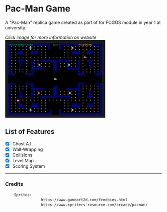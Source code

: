 # Pac-Man Game
A "Pac-Man" replica game created as part of for FOGGS module in year 1 at university.

*Click image for more information on website*<br/>
<a href="https://kyle-robinson.github.io/html/pacman" target="_blank">
        <img src="screenshot.png" alt="Pac-Man Game" border="10" width="60%" />
</a>

## List of Features

- [x] Ghost A.I.
- [x] Wall-Wrapping
- [x] Collisions
- [x] Level Map
- [x] Scoring System

---

### Credits

        Sprites:
                    https://www.gameart2d.com/freebies.html
                    https://www.spriters-resource.com/arcade/pacman/
